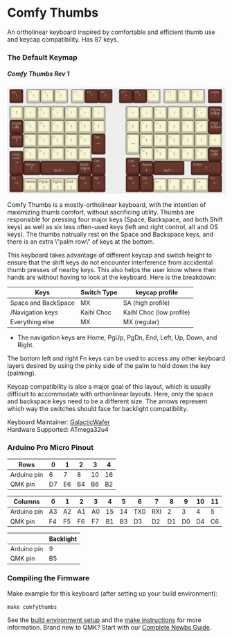 # Comfy Thumbs

An ortholinear keyboard inspired by comfortable and efficient thumb use and keycap compatibility. Has 87 keys.

### The Default Keymap
<h5><b>Comfy Thumbs Rev 1</b></h5>


![Default Keymap](https://raw.githubusercontent.com/GalacticWafer/ComfyThumbs/master/layout.jpg)


<p> Comfy Thumbs is a mostly-ortholinear keyboard, with the intention of maximizing thumb comfort, without sacrificing utility. Thumbs are responsible for pressing four major keys (Space, Backspace, and both Shift keys) as well as six less often-used keys (left and right control, alt and OS keys). The thumbs natrually rest on the Space and Backspace keys, and there is an extra \"palm row\" of keys at the bottom.</p>

<p> This keyboard takes advantage of different keycap and switch height to ensure that the shift keys do not encounter interference from accidental thumb presses of nearby keys. This also helps the user know where their hands are without having to look at the keyboard. Here is the breakdown:
</p>

| Keys        |Switch Type| keycap profile   |
|-------------|-----------|------------------|
| Space and BackSpace|MX |SA (high profile)|
/Navigation keys|Kaihl Choc |Kaihl Choc (low profile)|
|Everything else|MX| MX (regular)

*  The navigation keys are Home, PgUp, PgDn, End, Left, Up, Down, and Right.


<p>The bottom left and right Fn keys can be used to access any other keyboard layers desired by using the pinky side of the palm to hold down the key (palming).</p>

<p>Keycap compatibility is also a major goal of this layout, which is usually difficult to accommodate with orthonlinear layouts. Here, only the space and backspace keys need to be a different size. The arrows represent which way the switches should face for backlight compatibility.</p>


Keyboard Maintainer: [GalacticWafer](https://github.com/GalacticWafer)  
Hardware Supported: ATmega32u4  

### Arduino Pro Micro Pinout

| Rows        | 0  | 1  | 2  | 3  | 4  |
|-------------|----|----|----|----|----|
| Arduino pin | 6  | 7  | 8  | 10 | 16 |
| QMK pin     | D7 | E6 | B4 | B6 | B2 |

| Columns     | 0  | 1  | 2  | 3  | 4  | 5  | 6   | 7   | 8  | 9  | 10 | 11 |
|-------------|----|----|----|----|----|----|-----|-----|----|----|----|----|
| Arduino pin | A3 | A2 | A1 | A0 | 15 | 14 | TX0 | RXI | 2  | 3  | 4  | 5  |
| QMK pin     | F4 | F5 | F6 | F7 | B1 | B3 | D3  | D2  | D1 | D0 | D4 | C6 |

|             | Backlight |
|-------------|-----------|
| Arduino pin | 9         |
| QMK pin     | B5        |

### Compiling the Firmware

Make example for this keyboard (after setting up your build environment):

    make comfythumbs

See the [build environment setup](https://docs.qmk.fm/#/getting_started_build_tools) and the [make instructions](https://docs.qmk.fm/#/getting_started_make_guide) for more information. Brand new to QMK? Start with our [Complete Newbs Guide](https://docs.qmk.fm/#/newbs).
